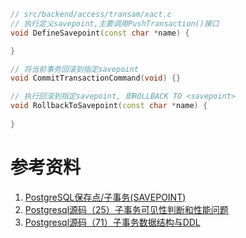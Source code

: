 
```C++
// src/backend/access/transam/xact.c
// 执行定义savepoint,主要调用PushTransaction()接口
void DefineSavepoint(const char *name) {

}
```



```C++
// 将当前事务回滚到指定savepoint
void CommitTransactionCommand(void) {}

// 执行回滚到指定savepoint, 即ROLLBACK TO <savepoint>
void RollbackToSavepoint(const char *name) {
    
}
```

# 参考资料

1. [PostgreSQL保存点/子事务(SAVEPOINT)](https://blog.csdn.net/u013970710/article/details/127150157#:~:text=%E6%80%BB%E4%BD%93%E6%9D%A5%E8%AF%B4%EF%BC%8CPG%E7%9A%84,%E5%AE%9A%E4%B9%89%E3%80%81%E5%9B%9E%E6%BB%9A%E3%80%81%E6%8F%90%E4%BA%A4%E3%80%82)
2. [Postgresql源码（25）子事务可见性判断和性能问题](https://blog.csdn.net/jackgo73/article/details/122363386)
3. [Postgresql源码（71）子事务数据结构与DDL](https://blog.csdn.net/jackgo73/article/details/126366335)

